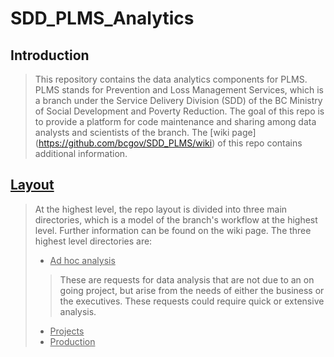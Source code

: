 # SDD_PLMS_Analytics
## Introduction
> This repository contains the data analytics components for PLMS. PLMS stands for Prevention and Loss Management Services, which is a branch under the Service Delivery Division (SDD) of the BC Ministry of Social Development and Poverty Reduction. The goal of this repo is to provide a platform for code maintenance and sharing  among data analysts and scientists of the branch. The [wiki page] (https://github.com/bcgov/SDD_PLMS/wiki) of this repo contains additional information.

## [Layout](https://github.com/bcgov/SDD_PLMS/wiki/Layout-Summary-and-Content)
> At the highest level, the repo layout is divided into three main directories, which is a model of the branch's workflow at the highest level. Further information can be found on the wiki page. The three highest level directories are:
> * <ins> Ad hoc analysis <ins>
> > These are requests for data analysis that are not due to an on going project, but arise from the needs of either the business or the executives. These requests could require quick or extensive analysis.
> * <ins> Projects <ins>
> * <ins> Production <ins>

